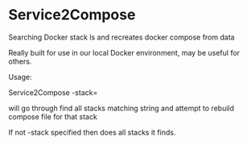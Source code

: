# Service2Compose
Searching Docker stack ls and recreates docker compose from data

Really built for use in our local Docker environment, may be useful for others.

Usage:

Service2Compose -stack=<string>

will go through find all stacks matching string and attempt to rebuild compose file for that stack 

If not -stack specified then does all stacks it finds.
